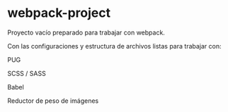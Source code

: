 # webpack-project

Proyecto vacío preparado para trabajar con webpack.

Con las configuraciones y estructura de archivos listas para trabajar con:

PUG

SCSS / SASS

Babel

Reductor de peso de imágenes
